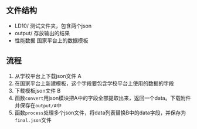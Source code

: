 ## 文件结构

- LD10/ 测试文件夹，包含两个json
- output/ 存放输出的结果
- 性能数据  国家平台上的数据模板

## 流程

1. 从学校平台上下载json文件 A
2. 在国家平台上新建模板，这个字段要包含学校平台上使用的数据的字段
3. 下载模板json文件 B
4. 函数`convert`用json模块把A中的字段全部提取出来，返回一个data。下载附件并保存在`output/A`中
5. 函数`process`处理多个json文件，将data列表替换B中的data字段，并保存为`final.json`文件